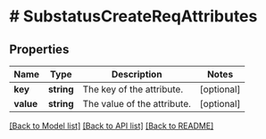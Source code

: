 # # SubstatusCreateReqAttributes

## Properties

Name | Type | Description | Notes
------------ | ------------- | ------------- | -------------
**key** | **string** | The key of the attribute. | [optional]
**value** | **string** | The value of the attribute. | [optional]

[[Back to Model list]](../../README.md#models) [[Back to API list]](../../README.md#endpoints) [[Back to README]](../../README.md)
